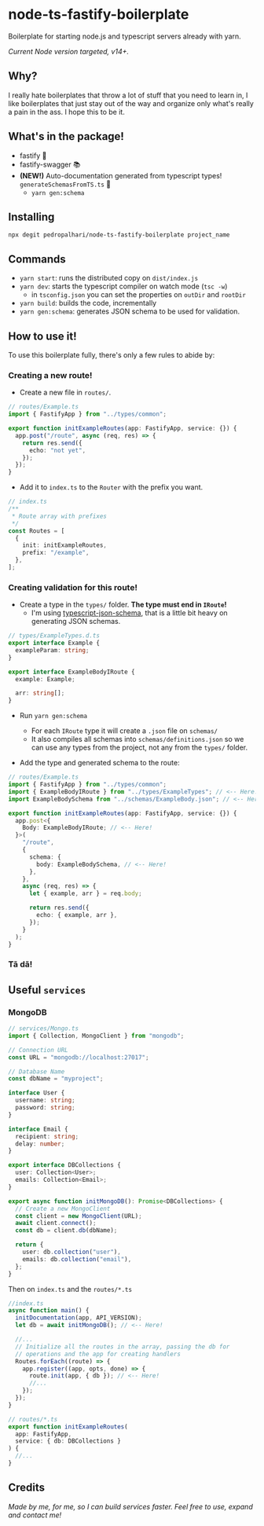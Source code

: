 # node-ts-fastify-boilerplate

Boilerplate for starting node.js and typescript servers already with yarn.

_Current Node version targeted, v14+._

## Why?

I really hate boilerplates that throw a lot of stuff that you need to learn in, I like boilerplates that just stay out of the way and organize only what's really a pain in the ass. I hope this to be it.

## What's in the package!

- fastify 🚀
- fastify-swagger 📚
- **(NEW!)** Auto-documentation generated from typescript types! `generateSchemasFromTS.ts` 🤯
  - `yarn gen:schema`

## Installing

`npx degit pedropalhari/node-ts-fastify-boilerplate project_name`

## Commands

- `yarn start`: runs the distributed copy on `dist/index.js`
- `yarn dev`: starts the typescript compiler on watch mode (`tsc -w`)
  - in `tsconfig.json` you can set the properties on `outDir` and `rootDir`
- `yarn build`: builds the code, incrementally
- `yarn gen:schema`: generates JSON schema to be used for validation.

## How to use it!

To use this boilerplate fully, there's only a few rules to abide by:

### Creating a new **route**!

- Create a new file in `routes/`.

```ts
// routes/Example.ts
import { FastifyApp } from "../types/common";

export function initExampleRoutes(app: FastifyApp, service: {}) {
  app.post("/route", async (req, res) => {
    return res.send({
      echo: "not yet",
    });
  });
}
```

- Add it to `index.ts` to the `Router` with the prefix you want.

```ts
// index.ts
/**
 * Route array with prefixes
 */
const Routes = [
  {
    init: initExampleRoutes,
    prefix: "/example",
  },
];
```

### Creating validation for this route!

- Create a type in the `types/` folder. **The type must end in `IRoute`!**
  - I'm using [typescript-json-schema](https://github.com/YousefED/typescript-json-schema), that is a little bit heavy on generating JSON schemas.

```ts
// types/ExampleTypes.d.ts
export interface Example {
  exampleParam: string;
}

export interface ExampleBodyIRoute {
  example: Example;

  arr: string[];
}
```

- Run `yarn gen:schema`

  - For each `IRoute` type it will create a `.json` file on `schemas/`
  - It also compiles all schemas into `schemas/definitions.json` so we can use any types from the project, not any from the `types/` folder.

- Add the type and generated schema to the route:

```ts
// routes/Example.ts
import { FastifyApp } from "../types/common";
import { ExampleBodyIRoute } from "../types/ExampleTypes"; // <-- Here!
import ExampleBodySchema from "../schemas/ExampleBody.json"; // <-- Here!

export function initExampleRoutes(app: FastifyApp, service: {}) {
  app.post<{
    Body: ExampleBodyIRoute; // <-- Here!
  }>(
    "/route",
    {
      schema: {
        body: ExampleBodySchema, // <-- Here!
      },
    },
    async (req, res) => {
      let { example, arr } = req.body;

      return res.send({
        echo: { example, arr },
      });
    }
  );
}
```

### **Tã dã!**

## Useful `services`

### MongoDB

```ts
// services/Mongo.ts
import { Collection, MongoClient } from "mongodb";

// Connection URL
const URL = "mongodb://localhost:27017";

// Database Name
const dbName = "myproject";

interface User {
  username: string;
  password: string;
}

interface Email {
  recipient: string;
  delay: number;
}

export interface DBCollections {
  user: Collection<User>;
  emails: Collection<Email>;
}

export async function initMongoDB(): Promise<DBCollections> {
  // Create a new MongoClient
  const client = new MongoClient(URL);
  await client.connect();
  const db = client.db(dbName);

  return {
    user: db.collection("user"),
    emails: db.collection("email"),
  };
}
```

Then on `index.ts` and the `routes/*.ts`

```ts
//index.ts
async function main() {
  initDocumentation(app, API_VERSION);
  let db = await initMongoDB(); // <-- Here!

  //...
  // Initialize all the routes in the array, passing the db for
  // operations and the app for creating handlers
  Routes.forEach((route) => {
    app.register((app, opts, done) => {
      route.init(app, { db }); // <-- Here!
      //...
    });
  });
}

// routes/*.ts
export function initExampleRoutes(
  app: FastifyApp,
  service: { db: DBCollections }
) {
  //...
}
```

## Credits

_Made by me, for me, so I can build services faster. Feel free to use, expand and contact me!_
